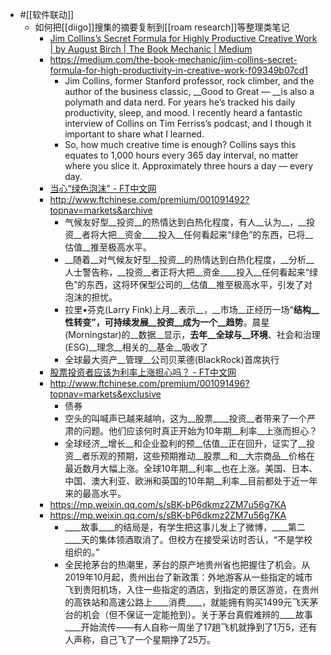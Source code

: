 - #[[软件联动]]
    - 如何把[[diigo]]搜集的摘要复制到[[roam research]]等整理类笔记
        - [Jim Collins’s Secret Formula for Highly Productive Creative Work | by August Birch | The Book Mechanic | Medium](https://medium.com/the-book-mechanic/jim-collins-secret-formula-for-high-productivity-in-creative-work-f09349b07cd1)
        - https://medium.com/the-book-mechanic/jim-collins-secret-formula-for-high-productivity-in-creative-work-f09349b07cd1
            - Jim Collins, former Stanford professor, rock climber, and the author of the business classic, __Good to Great — __is also a polymath and data nerd. For years he’s tracked his daily productivity, sleep, and mood. I recently heard a fantastic interview of Collins on Tim Ferriss’s podcast, and I though it important to share what I learned.
            - So, how much creative time is enough? Collins says this equates to 1,000 hours every 365 day interval, no matter where you slice it. Approximately three hours a day — every day.
        - [当心“绿色泡沫” - FT中文网](http://www.ftchinese.com/premium/001091492?topnav=markets&archive)
        - http://www.ftchinese.com/premium/001091492?topnav=markets&archive
            - 气候友好型__投资__的热情达到白热化程度，有人__认为__，__投资__者将大把__资金____投入__任何看起来“绿色”的东西，已将__估值__推至极高水平。
            - __随着__对气候友好型__投资__的热情达到白热化程度，__分析__人士警告称，__投资__者正将大把__资金____投入__任何看起来“绿色”的东西，这将环保型公司的__估值__推至极高水平，引发了对泡沫的担忧。
            - 拉里•芬克(Larry Fink)上月__表示__，__市场__正经历一场“__结构__性转变”，可持续发展__投资__成为一个__趋势__。晨星(Morningstar)的__数据__显示，__去年__全球与__环境__、社会和治理(ESG)__理念__相关的__基金__吸收了
            - 全球最大资产__管理__公司贝莱德(BlackRock)首席执行
        - [股票投资者应该为利率上涨担心吗？ - FT中文网](http://www.ftchinese.com/premium/001091496?topnav=markets&exclusive)
        - http://www.ftchinese.com/premium/001091496?topnav=markets&exclusive
            - 债券
            - 空头的叫喊声已越来越响，这为__股票____投资__者带来了一个严肃的问题。他们应该何时真正开始为10年期__利率__上涨而担心？
            - 全球经济__增长__和企业盈利的预__估值__正在回升，证实了__投资__者乐观的预期，这些预期推动__股票__和__大宗商品__价格在最近数月大幅上涨。全球10年期__利率__也在上涨。美国、日本、中国、澳大利亚、欧洲和英国的10年期__利率__目前都处于近一年来的最高水平。
        - https://mp.weixin.qq.com/s/sBK-bP6dkmz2ZM7u56g7KA
        - https://mp.weixin.qq.com/s/sBK-bP6dkmz2ZM7u56g7KA
            - ____故事____的结局是，有学生把这事儿发上了微博，____第二____天的集体领酒取消了。但校方在接受采访时否认，“不是学校组织的。”
            - 全民抢茅台的热潮里，茅台的原产地贵州省也把握住了机会。从2019年10月起，贵州出台了新政策：外地游客从一些指定的城市飞到贵阳机场，入住一些指定的酒店，到指定的景区游览，在贵州的高铁站和高速公路上____消费____，就能拥有购买1499元飞天茅台的机会（但不保证一定能抢到）。关于茅台真假难辨的____故事____开始流传——有人自称一周坐了17趟飞机就挣到了1万5，还有人声称，自己飞了一个星期挣了25万。
